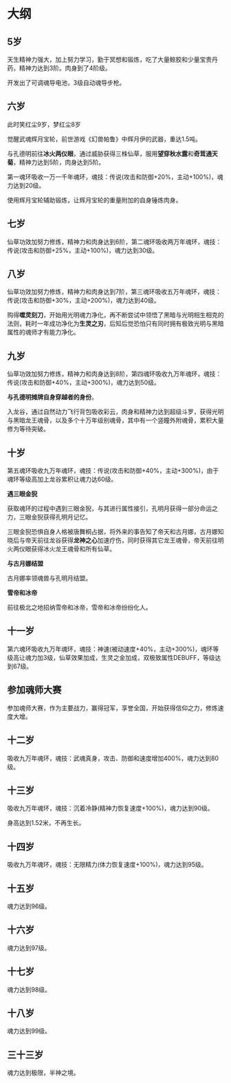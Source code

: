# 大纲

## 5岁

天生精神力强大，加上努力学习，勤于冥想和锻炼，吃了大量鲸胶和少量宝贵丹药，精神力达到3阶。肉身到了4阶级。

开发出了可调魂导电池，3级自动魂导步枪。

## 六岁

此时笑红尘9岁，梦红尘8岁

觉醒武魂辉月宝轮，前世游戏《幻兽帕鲁》中辉月伊的武器，重达1.5吨。

与孔德明前往**冰火两仪眼**，通过威胁获得三株仙草，服用**望穿秋水露**和**奇茸通天菊**，精神力达到5阶，肉身达到5阶。

第一魂环吸收一万一千年魂环，魂技：传说(攻击和防御+20%，主动+100%)，魂力达到20级。

使用辉月宝轮辅助锻炼，让辉月宝轮的重量附加的自身锤炼肉身。

## 七岁

仙草功效加努力修炼，精神力和肉身达到6阶，第二魂环吸收两万年魂环，魂技：传说(攻击和防御+25%，主动+100%)，魂力达到30级。

## 八岁

仙草功效加努力修炼，精神力和肉身达到7阶，第三魂环吸收五万年魂环，魂技：传说(攻击和防御+30%，主动+200%)，魂力达到40级。

购得**噬灵刻刀**，开始用光明魂力净化，再不断尝试中领悟了黑暗与光明相生相克的法则，耗时一年成功净化为**生灵之刃**，后知后觉恐怕只有同时拥有极致光明与黑暗属性的魂师才有能力净化。

## 九岁

仙草功效加努力修炼，精神力和肉身达到8阶，第四魂环吸收九万年魂环，魂技：传说(攻击和防御+40%，主动+300%)，魂力达到50级。

**与孔德明摊牌自身穿越者的身份**。

入龙谷，通过自然动力飞行背包吸收彩云，肉身和精神力达到超级斗罗，获得光明与黑暗龙王魂骨，以及多个十万年级别魂骨，其中有一个竖瞳外附魂骨，累积大量修为等待突破。

## 十岁

第五魂环吸收九万年魂环，魂技：传说(攻击和防御+40%，主动+300%)，由于魂环等级高加上龙谷累积让魂力达60级。

**遇三眼金猊**

获取魂环的过程中遇到三眼金猊，与其进行属性接引，孔明月获得一部分命运之力，三眼金猊获得孔明月记忆。

三眼金猊恐惧自身人格被唐舞桐占据，将外来的事告知了帝天和古月娜，古月娜知晓后与帝天前往龙谷获得**龙神之心**加速疗伤，同时获得其它龙王魂骨，帝天前往明火两仪眼获得冰火龙王魂骨和所有仙草。

**与古月娜结盟**

古月娜率领魂兽与孔明月结盟。

**雪帝和冰帝**

前往极北之地招纳雪帝和冰帝，雪帝和冰帝纷纷化人。

## 十一岁

第六魂环吸收九万年魂环，魂技：神速(被动速度+40%，主动+300%)，魂环等级高让魂力加3级，仙草效果加成，生灵之金加成，双极致属性DEBUFF，等级达到67级。

## 参加魂师大赛

参加魂师大赛，作为主要战力，赢得冠军，享誉全国，开始获得信仰之力，修炼速度大增。

## 十二岁

吸收九万年魂环，魂技：武魂真身，攻击、防御和速度增加400%，魂力达到80级。

## 十三岁

吸收九万年魂环，魂技：沉着冷静(精神力恢复速度+100%)，魂力达到90级。

身高达到1.52米，不再生长。

## 十四岁

吸收九万年魂环，魂技：无限精力(体力恢复速度+100%)，魂力达到95级。

## 十五岁

魂力达到96级。

## 十六岁

魂力达到97级。

## 十七岁

魂力达到98级。

## 十八岁

魂力达到99级。

## 三十三岁

魂力达到极限，半神之境。